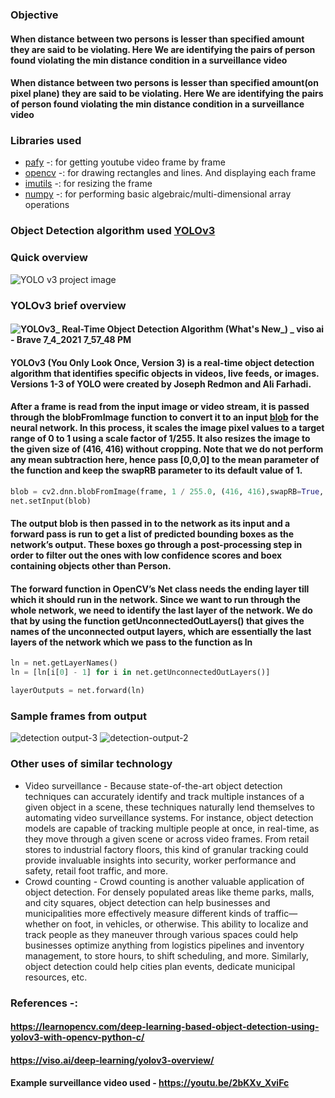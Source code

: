 ### Objective

#### When distance between two persons is lesser than specified amount they are said to be violating. Here We are identifying the pairs of person found violating the min distance condition in a surveillance video 
#### When distance between two persons is lesser than specified amount(on pixel plane) they are said to be violating. Here We are identifying the pairs of person found violating the min distance condition in a surveillance video 
### Libraries used
* [pafy](https://pypi.org/project/pafy/) -: for getting youtube video frame by frame
* [opencv](https://pypi.org/project/opencv-python/) -: for drawing rectangles and lines. And displaying each frame
* [imutils](https://pypi.org/project/imutils/) -: for resizing the frame
* [numpy](https://numpy.org/) -: for performing basic algebraic/multi-dimensional array operations
### Object Detection algorithm used [YOLOv3](https://pjreddie.com/darknet/yolo/)
### Quick overview
![YOLO v3 project image](https://user-images.githubusercontent.com/62443378/125178033-8688ff00-e1fe-11eb-8965-ae7478698a7a.jpeg)
### YOLOv3 brief overview 
#### ![YOLOv3_ Real-Time Object Detection Algorithm (What's New_) _ viso ai - Brave 7_4_2021 7_57_48 PM](https://user-images.githubusercontent.com/62443378/124389295-19f49880-dd04-11eb-928e-3f555d7633a5.png)
#### YOLOv3 (You Only Look Once, Version 3) is a real-time object detection algorithm that identifies specific objects in videos, live feeds, or images. Versions 1-3 of YOLO were created by Joseph Redmon and Ali Farhadi.
#### After a frame is read from the input image or video stream, it is passed through the blobFromImage function to convert it to an input [blob](https://www.pyimagesearch.com/2017/11/06/deep-learning-opencvs-blobfromimage-works/) for the neural network. In this process, it scales the image pixel values to a target range of 0 to 1 using a scale factor of 1/255. It also resizes the image to the given size of (416, 416) without cropping. Note that we do not perform any mean subtraction here, hence pass [0,0,0] to the mean parameter of the function and keep the swapRB parameter to its default value of 1.
```python
blob = cv2.dnn.blobFromImage(frame, 1 / 255.0, (416, 416),swapRB=True, crop=False)
net.setInput(blob)
```
#### The output blob is then passed in to the network as its input and a forward pass is run to get a list of predicted bounding boxes as the network’s output. These boxes go through a post-processing step in order to filter out the ones with low confidence scores and boex containing objects other than Person.
#### The forward function in OpenCV’s Net class needs the ending layer till which it should run in the network. Since we want to run through the whole network, we need to identify the last layer of the network. We do that by using the function getUnconnectedOutLayers() that gives the names of the unconnected output layers, which are essentially the last layers of the network which we pass to the function as ln
```python
ln = net.getLayerNames()                                    
ln = [ln[i[0] - 1] for i in net.getUnconnectedOutLayers()]  
```
``` python
layerOutputs = net.forward(ln)   
```
### Sample frames from output
![detection output-3](https://user-images.githubusercontent.com/62443378/125177918-745a9100-e1fd-11eb-8d22-28e7b1d472b4.png)
![detection-output-2](https://user-images.githubusercontent.com/62443378/125177894-38273080-e1fd-11eb-9b69-4ce3048e865f.png)
### Other uses of similar technology
* Video surveillance - Because state-of-the-art object detection techniques can accurately identify and track multiple instances of a given object in a scene, these techniques naturally lend themselves to automating video surveillance systems. For instance, object detection models are capable of tracking multiple people at once, in real-time, as they move through a given scene or across video frames. From retail stores to industrial factory floors, this kind of granular tracking could provide invaluable insights into security, worker performance and safety, retail foot traffic, and more.
* Crowd counting - Crowd counting is another valuable application of object detection. For densely populated areas like theme parks, malls, and city squares, object detection can help businesses and municipalities more effectively measure different kinds of traffic—whether on foot, in vehicles, or otherwise. This ability to localize and track people as they maneuver through various spaces could help businesses optimize anything from logistics pipelines and inventory management, to store hours, to shift scheduling, and more. Similarly, object detection could help cities plan events, dedicate municipal resources, etc.
### References -: 
#### https://learnopencv.com/deep-learning-based-object-detection-using-yolov3-with-opencv-python-c/
#### https://viso.ai/deep-learning/yolov3-overview/
#### Example surveillance video used - https://youtu.be/2bKXv_XviFc
